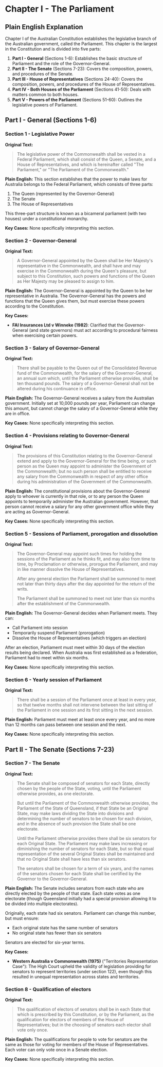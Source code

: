 # Chapter I - The Parliament

## Plain English Explanation

Chapter I of the Australian Constitution establishes the legislative branch of the Australian government, called the Parliament. This chapter is the largest in the Constitution and is divided into five parts:

1. **Part I - General** (Sections 1-6): Establishes the basic structure of Parliament and the role of the Governor-General.
2. **Part II - The Senate** (Sections 7-23): Covers the composition, powers, and procedures of the Senate.
3. **Part III - House of Representatives** (Sections 24-40): Covers the composition, powers, and procedures of the House of Representatives.
4. **Part IV - Both Houses of the Parliament** (Sections 41-50): Deals with matters common to both houses.
5. **Part V - Powers of the Parliament** (Sections 51-60): Outlines the legislative powers of Parliament.

## Part I - General (Sections 1-6)

### Section 1 - Legislative Power

**Original Text:**
> The legislative power of the Commonwealth shall be vested in a Federal Parliament, which shall consist of the Queen, a Senate, and a House of Representatives, and which is hereinafter called "The Parliament," or "The Parliament of the Commonwealth."

**Plain English:**
This section establishes that the power to make laws for Australia belongs to the Federal Parliament, which consists of three parts:
1. The Queen (represented by the Governor-General)
2. The Senate
3. The House of Representatives

This three-part structure is known as a bicameral parliament (with two houses) under a constitutional monarchy.

**Key Cases:**
None specifically interpreting this section.

### Section 2 - Governor-General

**Original Text:**
> A Governor-General appointed by the Queen shall be Her Majesty's representative in the Commonwealth, and shall have and may exercise in the Commonwealth during the Queen's pleasure, but subject to this Constitution, such powers and functions of the Queen as Her Majesty may be pleased to assign to him.

**Plain English:**
The Governor-General is appointed by the Queen to be her representative in Australia. The Governor-General has the powers and functions that the Queen gives them, but must exercise these powers according to the Constitution.

**Key Cases:**
- **FAI Insurances Ltd v Winneke (1982)**: Clarified that the Governor-General (and state governors) must act according to procedural fairness when exercising certain powers.

### Section 3 - Salary of Governor-General

**Original Text:**
> There shall be payable to the Queen out of the Consolidated Revenue fund of the Commonwealth, for the salary of the Governor-General, an annual sum which, until the Parliament otherwise provides, shall be ten thousand pounds. The salary of a Governor-General shall not be altered during his continuance in office.

**Plain English:**
The Governor-General receives a salary from the Australian government. Initially set at 10,000 pounds per year, Parliament can change this amount, but cannot change the salary of a Governor-General while they are in office.

**Key Cases:**
None specifically interpreting this section.

### Section 4 - Provisions relating to Governor-General

**Original Text:**
> The provisions of this Constitution relating to the Governor-General extend and apply to the Governor-General for the time being, or such person as the Queen may appoint to administer the Government of the Commonwealth; but no such person shall be entitled to receive any salary from the Commonwealth in respect of any other office during his administration of the Government of the Commonwealth.

**Plain English:**
The constitutional provisions about the Governor-General apply to whoever is currently in that role, or to any person the Queen appoints to temporarily administer the Australian government. However, that person cannot receive a salary for any other government office while they are acting as Governor-General.

**Key Cases:**
None specifically interpreting this section.

### Section 5 - Sessions of Parliament, prorogation and dissolution

**Original Text:**
> The Governor-General may appoint such times for holding the sessions of the Parliament as he thinks fit, and may also from time to time, by Proclamation or otherwise, prorogue the Parliament, and may in like manner dissolve the House of Representatives.
> 
> After any general election the Parliament shall be summoned to meet not later than thirty days after the day appointed for the return of the writs.
> 
> The Parliament shall be summoned to meet not later than six months after the establishment of the Commonwealth.

**Plain English:**
The Governor-General decides when Parliament meets. They can:
- Call Parliament into session
- Temporarily suspend Parliament (prorogation)
- Dissolve the House of Representatives (which triggers an election)

After an election, Parliament must meet within 30 days of the election results being declared. When Australia was first established as a federation, Parliament had to meet within six months.

**Key Cases:**
None specifically interpreting this section.

### Section 6 - Yearly session of Parliament

**Original Text:**
> There shall be a session of the Parliament once at least in every year, so that twelve months shall not intervene between the last sitting of the Parliament in one session and its first sitting in the next session.

**Plain English:**
Parliament must meet at least once every year, and no more than 12 months can pass between one session and the next.

**Key Cases:**
None specifically interpreting this section.

## Part II - The Senate (Sections 7-23)

### Section 7 - The Senate

**Original Text:**
> The Senate shall be composed of senators for each State, directly chosen by the people of the State, voting, until the Parliament otherwise provides, as one electorate.
> 
> But until the Parliament of the Commonwealth otherwise provides, the Parliament of the State of Queensland, if that State be an Original State, may make laws dividing the State into divisions and determining the number of senators to be chosen for each division, and in the absence of such provision the State shall be one electorate.
> 
> Until the Parliament otherwise provides there shall be six senators for each Original State. The Parliament may make laws increasing or diminishing the number of senators for each State, but so that equal representation of the several Original States shall be maintained and that no Original State shall have less than six senators.
> 
> The senators shall be chosen for a term of six years, and the names of the senators chosen for each State shall be certified by the Governor to the Governor-General.

**Plain English:**
The Senate includes senators from each state who are directly elected by the people of that state. Each state votes as one electorate (though Queensland initially had a special provision allowing it to be divided into multiple electorates). 

Originally, each state had six senators. Parliament can change this number, but must ensure:
- Each original state has the same number of senators
- No original state has fewer than six senators

Senators are elected for six-year terms.

**Key Cases:**
- **Western Australia v Commonwealth (1975)** ("Territories Representation Case"): The High Court upheld the validity of legislation providing for senators to represent territories (under section 122), even though this resulted in unequal representation across states and territories.

### Section 8 - Qualification of electors

**Original Text:**
> The qualification of electors of senators shall be in each State that which is prescribed by this Constitution, or by the Parliament, as the qualification for electors of members of the House of Representatives; but in the choosing of senators each elector shall vote only once.

**Plain English:**
The qualifications for people to vote for senators are the same as those for voting for members of the House of Representatives. Each voter can only vote once in a Senate election.

**Key Cases:**
None specifically interpreting this section.
